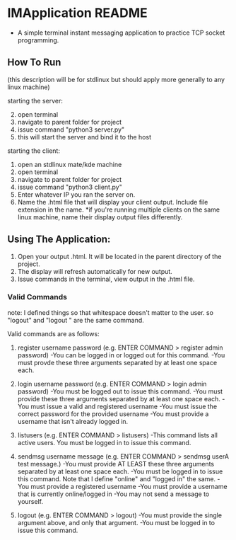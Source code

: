 # IMApplication README
- A simple terminal instant messaging application to practice TCP socket programming. 

## How To Run
(this description will be for stdlinux but should apply more generally to any linux machine)

starting the server:

2) open terminal
3) navigate to parent folder for project
4) issue command "python3 server.py" 
5) this will start the server and bind it to the host

starting the client:

1) open an stdlinux mate/kde machine
2) open terminal
3) navigate to parent folder for project
4) issue command "python3 client.py"
5) Enter whatever IP you ran the server on. 
6) Name the .html file that will display your client output. Include file extension in the name.
*if you're running multiple clients on the same linux machine, name their display output files differently. 

## Using The Application: 

1) Open your output .html. It will be located in the parent directory of the project.
2) The display will refresh automatically for new output. 
3) Issue commands in the terminal, view output in the .html file.

### Valid Commands
note: I defined things so that whitespace doesn't matter to the user. so "logout" and "logout   " are the same command. 

Valid commands are as follows:

1) register username password (e.g. ENTER COMMAND > register admin password)
-You can be logged in or logged out for this command.
-You must provde these three arguments separated by at least one space each. 

2) login username password (e.g. ENTER COMMAND > login admin password)
-You must be logged out to issue this command.
-You must provide these three arguments separated by at least one space each. 
-You must issue a valid and registered username
-You must issue the correct password for the provided username
-You must provide a username that isn't already logged in.

3) listusers (e.g. ENTER COMMAND > listusers)
-This command lists all active users. You must be logged in to issue this command.

4) sendmsg username message (e.g. ENTER COMMAND > sendmsg userA test message.)
-You must provide AT LEAST these three arguments separated by at least one space each. 
-You must be logged in to issue this command. Note that I define "online" and "logged in" the same.
-You must provide a registered username
-You must provide a username that is currently online/logged in
-You may not send a message to yourself. 

5) logout (e.g. ENTER COMMAND > logout)
-You must provide the single argument above, and only that argument. 
-You must be logged in to issue this command.

